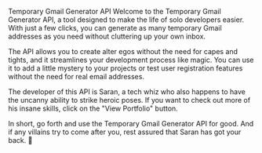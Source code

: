 Temporary Gmail Generator API
Welcome to the Temporary Gmail Generator API, a tool designed to make the life of solo developers easier. With just a few clicks, you can generate as many temporary Gmail addresses as you need without cluttering up your own inbox.

The API allows you to create alter egos without the need for capes and tights, and it streamlines your development process like magic. You can use it to add a little mystery to your projects or test user registration features without the need for real email addresses.

The developer of this API is Saran, a tech whiz who also happens to have the uncanny ability to strike heroic poses. If you want to check out more of his insane skills, click on the "View Portfolio" button.

In short, go forth and use the Temporary Gmail Generator API for good. And if any villains try to come after you, rest assured that Saran has got your back. 💪
